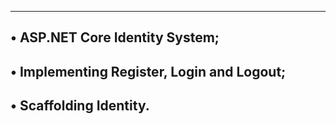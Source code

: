 ----------------------------------------------------
• ASP.NET Core Identity System;
----------------------------------------------------
• Implementing Register, Login and Logout;
------------------------------------------------
• Scaffolding Identity.
--------------------------------------------------
